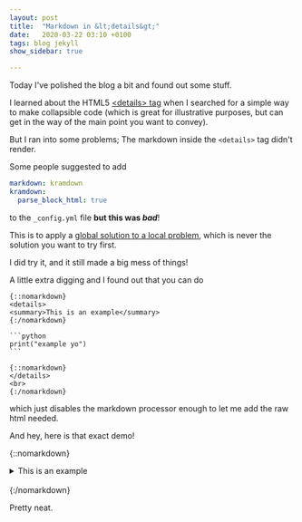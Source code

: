 ```yaml
---
layout: post
title:  "Markdown in &lt;details&gt;"
date:   2020-03-22 03:10 +0100
tags: blog jekyll
show_sidebar: true

---
```


Today I've polished the blog a bit and found out some stuff.

I learned about the HTML5 [&lt;details&gt; tag][Details] when I searched for a simple way to make collapsible code
 (which is great for illustrative purposes, but can get in the way of the main point you want to convey).
 
But I ran into some problems; The markdown inside the `<details>` tag didn't render.

Some people suggested to add

```yaml
markdown: kramdown
kramdown:
  parse_block_html: true
```

to the `_config.yml` file **but this was _bad_**!

This is to apply a [global solution to a local problem][global-state], which is never the solution you want to try first.

I did try it, and it still made a big mess of things!

A little extra digging and I found out that you can do

~~~none
{::nomarkdown}
<details>
<summary>This is an example</summary>
{:/nomarkdown}

```python
print("example yo")
```

{::nomarkdown}
</details>
<br>
{:/nomarkdown}
~~~

which just disables the markdown processor enough to let me add the raw html needed.

And hey, here is that exact demo!

{::nomarkdown}
<details>
<summary>This is an example</summary>
{:/nomarkdown}

```python
print("example yo")
```

{::nomarkdown}
</details>
<br>
{:/nomarkdown}

Pretty neat.

[Details]: https://www.w3schools.com/tags/tag_details.asp
[global-state]: https://devblogs.microsoft.com/oldnewthing/20081211-00/?p=19873